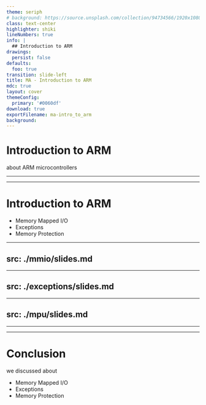 ```yaml
---
theme: seriph
# background: https://source.unsplash.com/collection/94734566/1920x1080
class: text-center
highlighter: shiki
lineNumbers: true
info: |
  ## Introduction to ARM
drawings:
  persist: false
defaults:
  foo: true
transition: slide-left
title: MA - Introduction to ARM
mdc: true
layout: cover
themeConfig:
  primary: '#0060df'
download: true
exportFilename: ma-intro_to_arm
background:
---
```


# Introduction to ARM
about ARM microcontrollers

---
---

# Introduction to ARM

- Memory Mapped I/O
- Exceptions
- Memory Protection

<!-- MMIO -->

---
src: ./mmio/slides.md
---

<!-- Exceptions -->

---
src: ./exceptions/slides.md
---

<!-- MPU -->

---
src: ./mpu/slides.md
---

---
---
# Conclusion
we discussed about

- Memory Mapped I/O
- Exceptions
- Memory Protection

